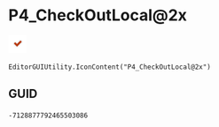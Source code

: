 # P4_CheckOutLocal@2x
![](/img/P4_CheckOutLocal@2x.png)

``` CSharp
EditorGUIUtility.IconContent("P4_CheckOutLocal@2x")
```
## GUID
```
-7128877792465503086
```
